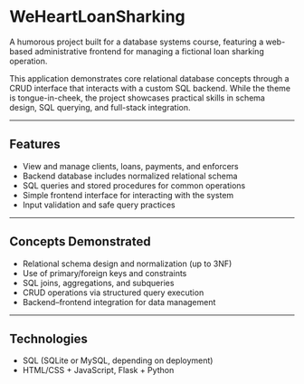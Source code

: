 # WeHeartLoanSharking 

A humorous project built for a database systems course, featuring a web-based administrative frontend for managing a fictional loan sharking operation.

This application demonstrates core relational database concepts through a CRUD interface that interacts with a custom SQL backend. While the theme is tongue-in-cheek, the project showcases practical skills in schema design, SQL querying, and full-stack integration.

---

##  Features

- View and manage clients, loans, payments, and enforcers
- Backend database includes normalized relational schema
- SQL queries and stored procedures for common operations
- Simple frontend interface for interacting with the system
- Input validation and safe query practices

---

##  Concepts Demonstrated

- Relational schema design and normalization (up to 3NF)
- Use of primary/foreign keys and constraints
- SQL joins, aggregations, and subqueries
- CRUD operations via structured query execution
- Backend–frontend integration for data management

---

##  Technologies

- SQL (SQLite or MySQL, depending on deployment)
- HTML/CSS + JavaScript, Flask + Python

